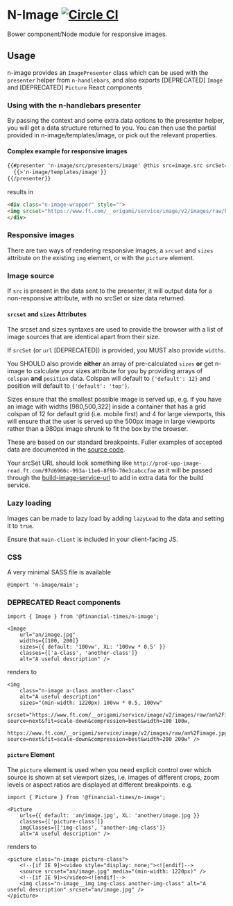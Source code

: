 #  N-Image [![Circle CI](https://circleci.com/gh/Financial-Times/n-image.svg?style=svg)](https://circleci.com/gh/Financial-Times/n-image)

Bower component/Node module for responsive images.

## Usage

n-image provides an `ImagePresenter` class which can be used with the `presenter` helper from `n-handlebars`, and also exports [DEPRECATED] `Image` and [DEPRECATED] `Picture` React components


### Using with the n-handlebars presenter

By passing the context and some extra data options to the presenter helper, you will get a data structure returned to you. You can then use the partial provided in n-image/templates/image, or pick out the relevant properties.

#### Complex example for responsive images
```html
{{#presenter 'n-image/src/presenters/image' @this src=image.src srcSet=image.url placeholder=image.ratio colspan='{ "default": 12, "M": 6, "L": 5.25 }' position='{"default": "left"}' widths="[131, 196, 276]" lazyLoad=true}}
  {{>'n-image/templates/image'}}
{{/presenter}}
```
results in

```html
<div class="n-image-wrapper" style="">
<img srcset="https://www.ft.com/__origami/service/image/v2/images/raw/http%3A%2F%2Fprod-upp-image-read.ft.com%2F2f02641e-99ed-11e6-8f9b-70e3cabccfae?source=next&amp;fit=scale-down&amp;compression=best&amp;width=276 276w, https://www.ft.com/__origami/service/image/v2/images/raw/http%3A%2F%2Fprod-upp-image-read.ft.com%2F2f02641e-99ed-11e6-8f9b-70e3cabccfae?source=next&amp;fit=scale-down&amp;compression=best&amp;width=196 196w, https://www.ft.com/__origami/service/image/v2/images/raw/http%3A%2F%2Fprod-upp-image-read.ft.com%2F2f02641e-99ed-11e6-8f9b-70e3cabccfae?source=next&amp;fit=scale-down&amp;compression=best&amp;width=131 131w" sizes="(min-width: 1220px) 200px, (min-width: 980px) 158px, (min-width: 740px) 134px, calc(40vw - 16px)" role="presentation" alt="" class="n-image" data-n-image-lazy-load-js="" data-uid="5c380063e3.be7">
</div>
```

### Responsive images

There are two ways of rendering responsive images; a `srcset` and `sizes` attribute on the existing `img` element, or with the `picture` element.

### Image source
If `src` is present in the data sent to the presenter, it will output data for a non-responsive attribute, with no srcSet or size data returned.

#### `srcset` and `sizes` Attributes

The srcset and sizes syntaxes are used to provide the browser with a list of image sources that are identical apart from their size.

If `srcSet` (or `url` [DEPRECATED]) is provided, you MUST also provide `widths`.

You SHOULD also provide **either** an array of pre-calculated `sizes` **or** get n-image to calculate your sizes attribute for you by providing arrays of `colspan` **and** `position` data.  Colspan will default to `{'default': 12}` and position will default to `{'default': 'top'}`.

Sizes ensure that the smallest possible image is served up, e.g. if you have an image with widths [980,500,322] inside a container that has a grid colspan of 12 for default grid (i.e. mobile first) and 4 for large viewports, this will ensure that the user is served up the 500px image in large viewports rather than a 980px image shrunk to fit the box by the browser.

These are based on our standard breakpoints. Fuller examples of accepted data are documented in the [source code](src/presenters/image.js).

Your srcSet URL should look something like `http://prod-upp-image-read.ft.com/97d6966c-993a-11e6-8f9b-70e3cabccfae` as it will be passed through the [build-image-service-url](src/helpers/build-image-service-url.js) to add in extra data for the build service.

### Lazy loading

Images can be made to lazy load by adding `lazyLoad` to the data and setting it to `true`.

Ensure that `main-client` is included in your client-facing JS.

### CSS

A very minimal SASS file is available

```
@import 'n-image/main';
```

### DEPRECATED React components
```
import { Image } from '@financial-times/n-image';

<Image
    url="an/image.jpg"
    widths={[100, 200]}
    sizes={{ default: '100vw', XL: '100vw * 0.5' }}
    classes={['a-class', 'another-class']}
    alt="A useful description" />
```

renders to

```
<img
    class="n-image a-class another-class"
    alt="A useful description"
    sizes="(min-width: 1220px) 100vw * 0.5, 100vw"
    srcset="https://www.ft.com/__origami/service/image/v2/images/raw/an%2Fimage.jpg?source=next&fit=scale-down&compression=best&width=100 100w,
            https://www.ft.com/__origami/service/image/v2/images/raw/an%2Fimage.jpg?source=next&fit=scale-down&compression=best&width=200 200w" />
```

#### `picture` Element

The `picture` element is used when you need explicit control over which source is shown at set viewport sizes, i.e. images of different crops, zoom levels or aspect ratios are displayed at different breakpoints. e.g.

```
import { Picture } from '@financial-times/n-image';

<Picture
    urls={{ default: 'an/image.jpg', XL: 'another/image.jpg }}
    classes={['picture-class']}
    imgClasses={['img-class', 'another-img-class']}
    alt="A useful description" />
```

renders to

```
<picture class="n-image picture-class">
    <!--[if IE 9]><video style="display: none;"><![endif]-->
    <source srcset="an/image.jpg" media="(min-width: 1220px)" />
    <!--[if IE 9]></video><![endif]-->
    <img class="n-image__img img-class another-img-class" alt="A useful description" srcset="an/image.jpg" />
</picture>
```
